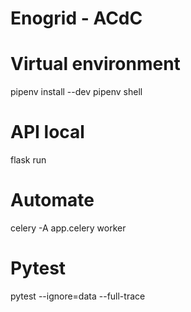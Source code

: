 # Enogrid - ACdC

# Virtual environment
pipenv install --dev
pipenv shell

# API local
flask run

# Automate
celery -A app.celery worker

# Pytest
pytest --ignore=data --full-trace